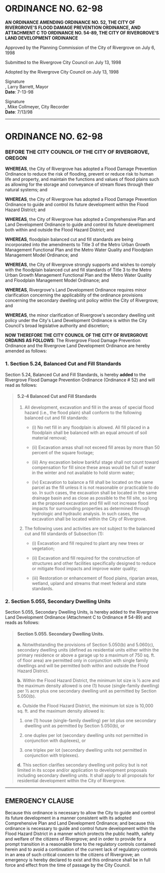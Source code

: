 # ORDINANCE NO. 62-98

**AN ORDINANCE AMENDING ORDINANCE NO. 52, THE CITY OF RIVERGROVE'S FLOOD DAMAGE PREVENTION ORDINANCE, AND ATTACHMENT C TO ORDINANCE NO. 54-89, THE CITY OF RIVERGROVE'S LAND DEVELOPMENT ORDINANCE**

Approved by the Planning Commission of the City of Rivergrove on <span class="form-field-filled" data-tooltip="Field filled in on source doc">July 6, 1998</span>

Submitted to the Rivergrove City Council on <span class="form-field-filled" data-tooltip="Field filled in on source doc">July 13, 1998</span>

Adopted by the Rivergrove City Council on <span class="form-field-filled" data-tooltip="Field filled in on source doc">July 13, 1998</span>

<span class="signature-mark" aria-label="Signature" data-tooltip="Signature present in original document">Signature</span><br>, Larry Barrett, Mayor  
**Date**: <span class="form-field-filled" data-tooltip="Field filled in on source doc">7-13-98</span>  

<span class="signature-mark" aria-label="Signature" data-tooltip="Signature present in original document">Signature</span><br>, Mike Collmeyer, City Recorder  
**Date**: <span class="form-field-filled" data-tooltip="Field filled in on source doc">7/13/98</span>  

---

# ORDINANCE NO. 62-98

### BEFORE THE CITY COUNCIL OF THE CITY OF RIVERGROVE, OREGON

**WHEREAS**, the City of Rivergrove has adopted a Flood Damage Prevention Ordinance to reduce the risk of flooding, prevent or reduce risk to human life and property, and maintain the functions and values of flood plains such as allowing for the storage and conveyance of stream flows through their natural systems; and

**WHEREAS**, the City of Rivergrove has adopted a Flood Damage Prevention Ordinance to guide and control its future development within the Flood Hazard District; and

**WHEREAS**, the City of Rivergrove has adopted a Comprehensive Plan and Land Development Ordinance to guide and control its future development both within and outside the Flood Hazard District; and

**WHEREAS**, floodplain balanced cut and fill standards are being incorporated into the amendments to Title 3 of the Metro Urban Growth Management Functional Plan and the Metro Water Quality and Floodplain Management Model Ordinance; and

**WHEREAS**, the City of Rivergrove strongly supports and wishes to comply with the floodplain balanced cut and fill standards of Title 3 to the Metro Urban Growth Management Functional Plan and the Metro Water Quality and Floodplain Management Model Ordinance; and

**WHEREAS**, Rivergrove's Land Development Ordinance requires minor clarification concerning the applicability of the ordinance provisions concerning the secondary dwelling unit policy within the City of Rivergrove; and

**WHEREAS**, the minor clarification of Rivergrove's secondary dwelling unit policy under the City's Land Development Ordinance is within the City Council's broad legislative authority and discretion;

**NOW THEREFORE THE CITY COUNCIL OF THE CITY OF RIVERGROVE ORDAINS AS FOLLOWS**: The Rivergrove Flood Damage Prevention Ordinance and the Rivergrove Land Development Ordinance are hereby amended as follows:

### 1. Section 5.24, Balanced Cut and Fill Standards

Section 5.24, Balanced Cut and Fill Standards, is hereby **added** to the Rivergrove Flood Damage Prevention Ordinance (Ordinance # 52) and will read as follows:

> #### 5.2-4 Balanced Cut and Fill Standards
>
> 1. All development, excavation and fill in the areas of special flood hazard (i.e., the flood plain) shall conform to the following balanced cut and fill standards:
>
>    - (i) No net fill in any floodplain is allowed. All fill placed in a floodplain shall be balanced with an equal amount of soil material removal;
>
>    - (ii) Excavation areas shall not exceed fill areas by more than 50 percent of the square footage;
>
>    - (iii) Any excavation below bankful stage shall not count toward compensation for fill since these areas would be full of water in the winter and not available to hold storm water;
>
>    - (iv) Excavation to balance a fill shall be located on the same parcel as the fill unless it is not reasonable or practicable to do so. In such cases, the excavation shall be located in the same drainage basin and as close as possible to the fill site, so long as the proposed excavation and fill will not increase flood impacts for surrounding properties as determined through hydrologic and hydraulic analysis. In such cases, the excavation shall be located within the City of Rivergrove.
>
> 2. The following uses and activities are not subject to the balanced cut and fill standards of Subsection (1):
>
>    - (i) Excavation and fill required to plant any new trees or vegetation;
>
>    - (ii) Excavation and fill required for the construction of structures and other facilities specifically designed to reduce or mitigate flood impacts and improve water quality;
>
>    - (iii) Restoration or enhancement of flood plains, riparian areas, wetland, upland and streams that meet federal and state standards.

### 2. Section 5.055, Secondary Dwelling Units

Section 5.055, Secondary Dwelling Units, is hereby added to the Rivergrove Land Development Ordinance (Attachment C to Ordinance # 54-89) and reads as follows:

> #### Section 5.055. Secondary Dwelling Units.
>
> **a.** Notwithstanding the provisions of Section 5.050(b) and 5.060(c), secondary dwelling units (defined as residential units either within the primary residence or above a garage up to a maximum of 750 sq. ft. of floor area) are permitted only in conjunction with single family dwellings and will be permitted both within and outside the Flood Hazard District.
>
> **b.** Within the Flood Hazard District, the minimum lot size is ½ acre and the maximum density allowed is one (1) house (single-family dwelling) per ½ acre plus one secondary dwelling unit as permitted by Section 5.050(b).
>
> **c.** Outside the Flood Hazard District, the minimum lot size is 10,000 sq. ft. and the maximum density allowed is:
>
> 1.  one (1) house (single-family dwelling) per lot plus one secondary dwelling unit as permitted by Section 5.050(b), or
>
> 2.  one duplex per lot (secondary dwelling units not permitted in conjunction with duplexes), or
>
> 3.  one triplex per lot (secondary dwelling units not permitted in conjunction with triplexes).
>
> **d.** This section clarifies secondary dwelling unit policy but is not limited in its scope and/or application to development proposals including secondary dwelling units. It shall apply to all proposals for residential development within the City of Rivergrove.

---

## EMERGENCY CLAUSE

Because this ordinance is necessary to allow the City to guide and control its future development in a manner consistent with its adopted Comprehensive Plan and Land Development Ordinance; and because this ordinance is necessary to guide and control future development within the Flood Hazard District in a manner which protects the public health, safety and welfare of the citizens of Rivergrove; and in order to provide for a prompt transition in a reasonable time to the regulatory controls contained herein and to avoid a continuation of the current lack of regulatory controls in an area of such critical concern to the citizens of Rivergrove; an emergency is hereby declared to exist and this ordinance shall be in full force and effect from the time of passage by the City Council.
